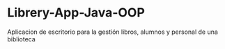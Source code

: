 # Librery-App-Java-OOP
Aplicacion de escritorio para la gestión libros, alumnos y personal de una biblioteca
